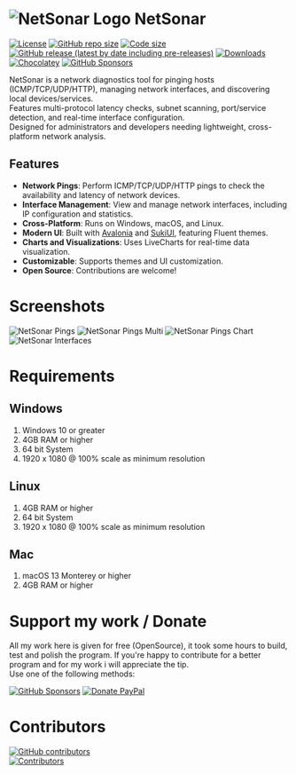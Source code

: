 # ![NetSonar Logo](https://raw.githubusercontent.com/sn4k3/NetSonar/refs/heads/main/media/NetSonar-32.png) NetSonar

[![License](https://img.shields.io/github/license/sn4k3/NetSonar?style=for-the-badge)](https://github.com/sn4k3/UVtools/blob/master/LICENSE)
[![GitHub repo size](https://img.shields.io/github/repo-size/sn4k3/NetSonar?style=for-the-badge)](#)
[![Code size](https://img.shields.io/github/languages/code-size/sn4k3/NetSonar?style=for-the-badge)](#)
[![GitHub release (latest by date including pre-releases)](https://img.shields.io/github/v/release/sn4k3/NetSonar?include_prereleases&style=for-the-badge)](https://github.com/sn4k3/NetSonar/releases)
[![Downloads](https://img.shields.io/github/downloads/sn4k3/NetSonar/total?style=for-the-badge)](https://github.com/sn4k3/NetSonar/releases)
[![Chocolatey](https://img.shields.io/chocolatey/dt/NetSonar?color=brown&label=Chocolatey&style=for-the-badge)](https://community.chocolatey.org/packages/NetSonar)
[![GitHub Sponsors](https://img.shields.io/github/sponsors/sn4k3?color=red&style=for-the-badge)](https://github.com/sponsors/sn4k3)

NetSonar is a network diagnostics tool for pinging hosts (ICMP/TCP/UDP/HTTP), managing network interfaces, and discovering local devices/services.  
Features multi-protocol latency checks, subnet scanning, port/service detection, and real-time interface configuration.  
Designed for administrators and developers needing lightweight, cross-platform network analysis.

## Features

- **Network Pings**: Perform ICMP/TCP/UDP/HTTP pings to check the availability and latency of network devices.
- **Interface Management**: View and manage network interfaces, including IP configuration and statistics.
- **Cross-Platform**: Runs on Windows, macOS, and Linux.
- **Modern UI**: Built with [Avalonia](https://avaloniaui.net) and [SukiUI](https://github.com/kikipoulet/SukiUI), featuring Fluent themes.
- **Charts and Visualizations**: Uses LiveCharts for real-time data visualization.
- **Customizable**: Supports themes and UI customization.
- **Open Source**: Contributions are welcome!

# Screenshots

![NetSonar Pings](https://raw.githubusercontent.com/sn4k3/NetSonar/refs/heads/main/media/screenshots/NetSonar_screenshot_pings.png)
![NetSonar Pings Multi](https://raw.githubusercontent.com/sn4k3/NetSonar/refs/heads/main/media/screenshots/NetSonar_screenshot_pings_multi.png)
![NetSonar Pings Chart](https://raw.githubusercontent.com/sn4k3/NetSonar/refs/heads/main/media/screenshots/NetSonar_screenshot_pings_chart.png)
![NetSonar Interfaces](https://raw.githubusercontent.com/sn4k3/NetSonar/refs/heads/main/media/screenshots/NetSonar_screenshot_interfaces.png)


# Requirements

## Windows

1. Windows 10 or greater
2. 4GB RAM or higher
3. 64 bit System
4. 1920 x 1080 @ 100% scale as minimum resolution

## Linux

1. 4GB RAM or higher
2. 64 bit System
3. 1920 x 1080 @ 100% scale as minimum resolution

## Mac

1. macOS 13 Monterey or higher
2. 4GB RAM or higher


# Support my work / Donate

All my work here is given for free (OpenSource), it took some hours to build, test and polish the program.
If you're happy to contribute for a better program and for my work i will appreciate the tip.  
Use one of the following methods:

[![GitHub Sponsors](https://img.shields.io/badge/Donate-Sponsor-red?style=for-the-badge)](https://github.com/sponsors/sn4k3)
[![Donate PayPal](https://img.shields.io/badge/Donate-PayPal-blue?style=for-the-badge)](https://paypal.me/SkillTournament)

# Contributors 

[![GitHub contributors](https://img.shields.io/github/contributors/sn4k3/NetSonar?style=for-the-badge)](https://github.com/sn4k3/NetSonar/graphs/contributors)  
[![Contributors](https://contrib.rocks/image?repo=sn4k3/NetSonar)](https://github.com/sn4k3/NetSonar/graphs/contributors)
